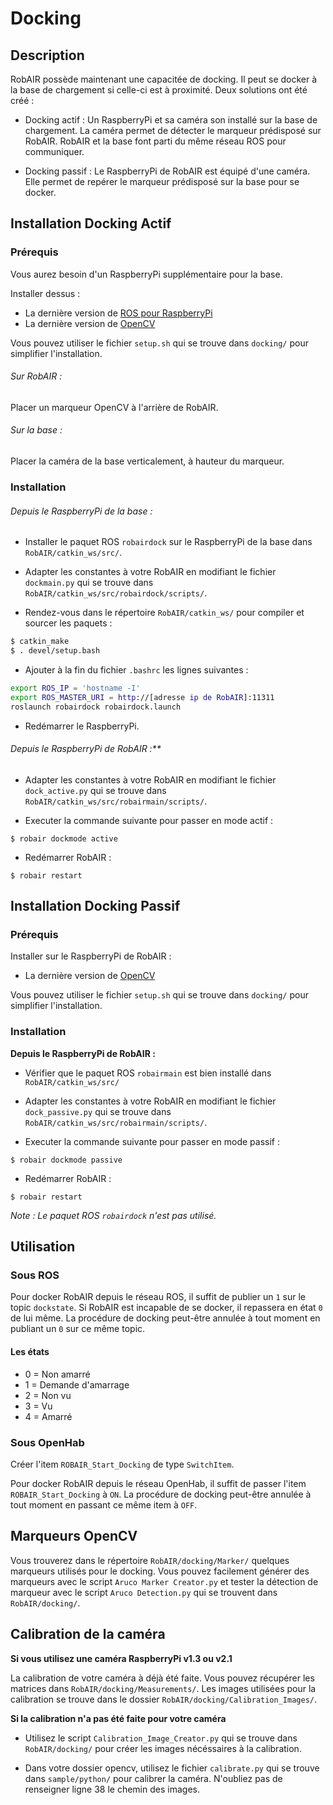 # Docking

## Description

RobAIR possède maintenant une capacitée de docking. Il peut se docker à la base de chargement si celle-ci est à proximité. Deux solutions ont été créé :

- Docking actif : Un RaspberryPi et sa caméra son installé sur la base de chargement. La caméra permet de détecter le marqueur prédisposé sur RobAIR. RobAIR et la base font parti du même réseau ROS pour communiquer.

- Docking passif : Le RaspberryPi de RobAIR est équipé d'une caméra. Elle permet de repérer le marqueur prédisposé sur la base pour se docker.

## Installation Docking Actif

### Prérequis

Vous aurez besoin d'un RaspberryPi supplémentaire pour la base.

Installer dessus :

- La dernière version de [ROS pour RaspberryPi](http://wiki.ros.org/ROSberryPi/Installing%20ROS%20Kinetic%20on%20the%20Raspberry%20Pi)
- La dernière version de [OpenCV](http://docs.opencv.org/trunk/d7/d9f/tutorial_linux_install.html)

Vous pouvez utiliser le fichier `setup.sh` qui se trouve dans `docking/` pour simplifier l'installation.

###### Sur RobAIR :

Placer un marqueur OpenCV à l'arrière de RobAIR.

###### Sur la base :

Placer la caméra de la base verticalement, à hauteur du marqueur.

### Installation

###### Depuis le RaspberryPi de la base :

- Installer le paquet ROS `robairdock` sur le RaspberryPi de la base dans `RobAIR/catkin_ws/src/`.

- Adapter les constantes à votre RobAIR en modifiant le fichier `dockmain.py` qui se trouve dans `RobAIR/catkin_ws/src/robairdock/scripts/`.

- Rendez-vous dans le répertoire `RobAIR/catkin_ws/` pour compiler et sourcer les paquets :
```bash
$ catkin_make
$ . devel/setup.bash
```

- Ajouter à la fin du fichier `.bashrc` les lignes suivantes :
```bash
export ROS_IP = 'hostname -I'
export ROS_MASTER_URI = http://[adresse ip de RobAIR]:11311
roslaunch robairdock robairdock.launch
```

- Redémarrer le RaspberryPi.

###### Depuis le RaspberryPi de RobAIR :**

- Adapter les constantes à votre RobAIR en modifiant le fichier `dock_active.py` qui se trouve dans `RobAIR/catkin_ws/src/robairmain/scripts/`.

- Executer la commande suivante pour passer en mode actif :
```
$ robair dockmode active
```

- Redémarrer RobAIR :
```
$ robair restart
```

## Installation Docking Passif

### Prérequis

Installer sur le RaspberryPi de RobAIR :
-  La dernière version de [OpenCV](http://docs.opencv.org/trunk/d7/d9f/tutorial_linux_install.html)

Vous pouvez utiliser le fichier `setup.sh` qui se trouve dans `docking/` pour simplifier l'installation.

### Installation

**Depuis le RaspberryPi de RobAIR :**

- Vérifier que le paquet ROS `robairmain` est bien installé dans `RobAIR/catkin_ws/src/`

- Adapter les constantes à votre RobAIR en modifiant le fichier `dock_passive.py` qui se trouve dans `RobAIR/catkin_ws/src/robairmain/scripts/`.

- Executer la commande suivante pour passer en mode passif :
```
$ robair dockmode passive
```

- Redémarrer RobAIR :
```
$ robair restart
```

*Note : Le paquet ROS `robairdock` n'est pas utilisé.*

## Utilisation

### Sous ROS

Pour docker RobAIR depuis le réseau ROS, il suffit de publier un `1` sur le topic `dockstate`. Si RobAIR est incapable de se docker, il repassera en état `0` de lui même.
La procédure de docking peut-être annulée à tout moment en publiant un `0` sur ce même topic.

#### Les états

- 0 = Non amarré
- 1 = Demande d'amarrage
- 2 = Non vu
- 3 = Vu
- 4 = Amarré

### Sous OpenHab

Créer l'item `ROBAIR_Start_Docking` de type `SwitchItem`.

Pour docker RobAIR depuis le réseau OpenHab, il suffit de passer l'item `ROBAIR_Start_Docking` à `ON`.
La procédure de docking peut-être annulée à tout moment en passant ce même item à `OFF`.

## Marqueurs OpenCV

Vous trouverez dans le répertoire `RobAIR/docking/Marker/` quelques marqueurs utilisés pour le docking.
Vous pouvez facilement générer des marqueurs avec le script `Aruco Marker Creator.py` et tester la détection de marqueur avec le script `Aruco Detection.py` qui se trouvent dans `RobAIR/docking/`.

## Calibration de la caméra

**Si vous utilisez une caméra RaspberryPi v1.3 ou v2.1**

La calibration de votre caméra à déjà été faite. Vous pouvez récupérer les matrices dans `RobAIR/docking/Measurements/`.
Les images utilisées pour la calibration se trouve dans le dossier `RobAIR/docking/Calibration_Images/`.

**Si la calibration n'a pas été faite pour votre caméra**

- Utilisez le script `Calibration_Image_Creator.py` qui se trouve dans `RobAIR/docking/` pour créer les images nécéssaires à la calibration.

- Dans votre dossier opencv, utilisez le fichier `calibrate.py` qui se trouve dans `sample/python/` pour calibrer la caméra. N'oubliez pas de renseigner ligne 38 le chemin des images.
